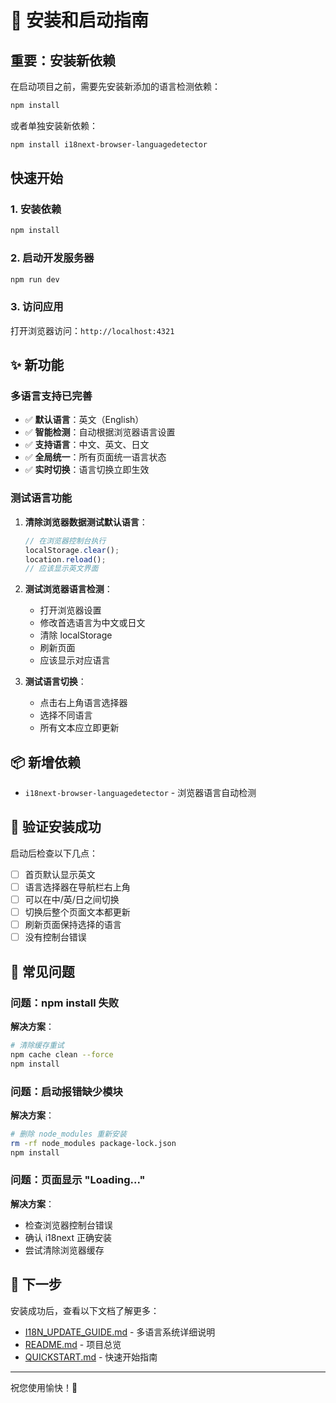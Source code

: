 # 🚀 安装和启动指南

## 重要：安装新依赖

在启动项目之前，需要先安装新添加的语言检测依赖：

```bash
npm install
```

或者单独安装新依赖：

```bash
npm install i18next-browser-languagedetector
```

## 快速开始

### 1. 安装依赖

```bash
npm install
```

### 2. 启动开发服务器

```bash
npm run dev
```

### 3. 访问应用

打开浏览器访问：`http://localhost:4321`

## ✨ 新功能

### 多语言支持已完善

- ✅ **默认语言**：英文（English）
- ✅ **智能检测**：自动根据浏览器语言设置
- ✅ **支持语言**：中文、英文、日文
- ✅ **全局统一**：所有页面统一语言状态
- ✅ **实时切换**：语言切换立即生效

### 测试语言功能

1. **清除浏览器数据测试默认语言**：
   ```javascript
   // 在浏览器控制台执行
   localStorage.clear();
   location.reload();
   // 应该显示英文界面
   ```

2. **测试浏览器语言检测**：
   - 打开浏览器设置
   - 修改首选语言为中文或日文
   - 清除 localStorage
   - 刷新页面
   - 应该显示对应语言

3. **测试语言切换**：
   - 点击右上角语言选择器
   - 选择不同语言
   - 所有文本应立即更新

## 📦 新增依赖

- `i18next-browser-languagedetector` - 浏览器语言自动检测

## 🎯 验证安装成功

启动后检查以下几点：

- [ ] 首页默认显示英文
- [ ] 语言选择器在导航栏右上角
- [ ] 可以在中/英/日之间切换
- [ ] 切换后整个页面文本都更新
- [ ] 刷新页面保持选择的语言
- [ ] 没有控制台错误

## 🐛 常见问题

### 问题：npm install 失败

**解决方案**：
```bash
# 清除缓存重试
npm cache clean --force
npm install
```

### 问题：启动报错缺少模块

**解决方案**：
```bash
# 删除 node_modules 重新安装
rm -rf node_modules package-lock.json
npm install
```

### 问题：页面显示 "Loading..."

**解决方案**：
- 检查浏览器控制台错误
- 确认 i18next 正确安装
- 尝试清除浏览器缓存

## 📝 下一步

安装成功后，查看以下文档了解更多：

- [I18N_UPDATE_GUIDE.md](./I18N_UPDATE_GUIDE.md) - 多语言系统详细说明
- [README.md](./README.md) - 项目总览
- [QUICKSTART.md](./QUICKSTART.md) - 快速开始指南

---

祝您使用愉快！🎉

